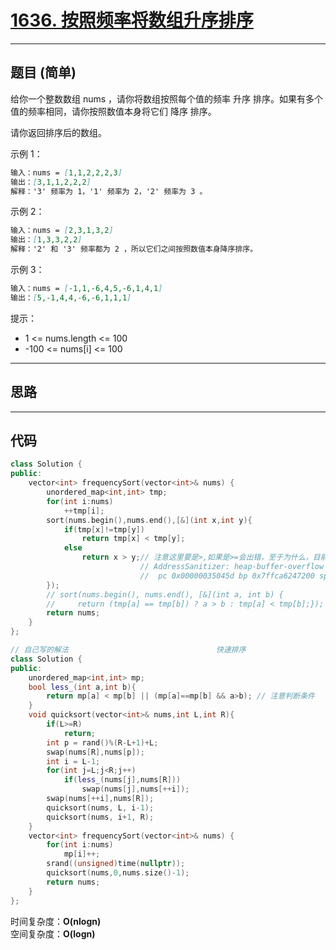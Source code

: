 # [1636. 按照频率将数组升序排序](https://leetcode.cn/problems/sort-array-by-increasing-frequency/description/)

---

## 题目 (简单)

给你一个整数数组 nums ，请你将数组按照每个值的频率 升序 排序。如果有多个值的频率相同，请你按照数值本身将它们 降序 排序。  

请你返回排序后的数组。  

示例 1：  

```markdown
输入：nums = [1,1,2,2,2,3]
输出：[3,1,1,2,2,2]
解释：'3' 频率为 1，'1' 频率为 2，'2' 频率为 3 。
```

示例 2：  

```markdown
输入：nums = [2,3,1,3,2]
输出：[1,3,3,2,2]
解释：'2' 和 '3' 频率都为 2 ，所以它们之间按照数值本身降序排序。
```

示例 3：  

```markdown
输入：nums = [-1,1,-6,4,5,-6,1,4,1]
输出：[5,-1,4,4,-6,-6,1,1,1]
```

提示：  

- 1 <= nums.length <= 100
- -100 <= nums[i] <= 100

---

## 思路

---

## 代码

```C++
class Solution {
public:
    vector<int> frequencySort(vector<int>& nums) {
        unordered_map<int,int> tmp;
        for(int i:nums)
            ++tmp[i];
        sort(nums.begin(),nums.end(),[&](int x,int y){
            if(tmp[x]!=tmp[y])
                return tmp[x] < tmp[y];
            else
                return x > y;// 注意这里要是>,如果是>=会出错，至于为什么，目前未知
                             // AddressSanitizer: heap-buffer-overflow on address 0x60c000000300 at 
                             //  pc 0x00000035045d bp 0x7ffca6247200 sp 0x7ffca62471f8
        });
        // sort(nums.begin(), nums.end(), [&](int a, int b) {
        //     return (tmp[a] == tmp[b]) ? a > b : tmp[a] < tmp[b];});
        return nums;
    }
};

// 自己写的解法                                 快速排序
class Solution {
public:
    unordered_map<int,int> mp;
    bool less_(int a,int b){
        return mp[a] < mp[b] || (mp[a]==mp[b] && a>b); // 注意判断条件
    }
    void quicksort(vector<int>& nums,int L,int R){
        if(L>=R)
            return;
        int p = rand()%(R-L+1)+L;
        swap(nums[R],nums[p]);
        int i = L-1;
        for(int j=L;j<R;j++)
            if(less_(nums[j],nums[R]))
                swap(nums[j],nums[++i]);
        swap(nums[++i],nums[R]);
        quicksort(nums, L, i-1);
        quicksort(nums, i+1, R);
    }
    vector<int> frequencySort(vector<int>& nums) {
        for(int i:nums)
            mp[i]++;
        srand((unsigned)time(nullptr));
        quicksort(nums,0,nums.size()-1);
        return nums;
    }
};
```

时间复杂度：**O(nlogn)**  
空间复杂度：**O(logn)**
